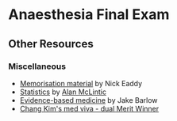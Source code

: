 # Anaesthesia Final Exam

## Other Resources

### Miscellaneous

- [Memorisation material](memorisation_eaddy.pdf) by Nick Eaddy
- [Statistics](statistics_mclintic.pdf) by [Alan McLintic](https://www.heraldscotland.com/opinion/18815592.obituary-dr-alan-mclintic-accomplished-all-rounder-made-career-new-zealand/)
- [Evidence-based medicine](https://partone.litfl.com/evidence-based_medicine.html#id) by Jake Barlow
- [Chang Kim's med viva - dual Merit Winner](changs_medical_viva.pdf)